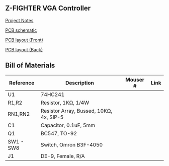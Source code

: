 ## Z-FIGHTER VGA Controller

[Project Notes](https://tangent.space/vga.htm)

[PCB schematic](../../../media/schematic_vga_controller.pdf)

[PCB layout (Front)](../../media/layout_vga_controller_front.pdf)

[PCB layout (Back)](../../media/layout_vga_controller_back.pdf)

## Bill of Materials
|Reference|Description|Mouser #|Link
|--|--|--|--|
U1|74HC241||
R1,R2|Resistor, 1KΩ, 1/4W||
RN1,RN2|Resistor Array, Bussed, 10KΩ, 4x, SIP-5||
C1|Capacitor, 0.1uF, 5mm||
Q1|BC547, TO-92||
SW1 - SW8|Switch, Omron B3F-4050||
J1|DE-9, Female, R/A||
